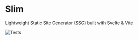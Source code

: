 # Slim
Lightweight Static Site Generator (SSG) built with Svelte &amp; Vite

![Tests](https://img.shields.io/github/actions/workflow/status/ThibaudMZN/Slim/test.yml?label=Tests&logo=github)